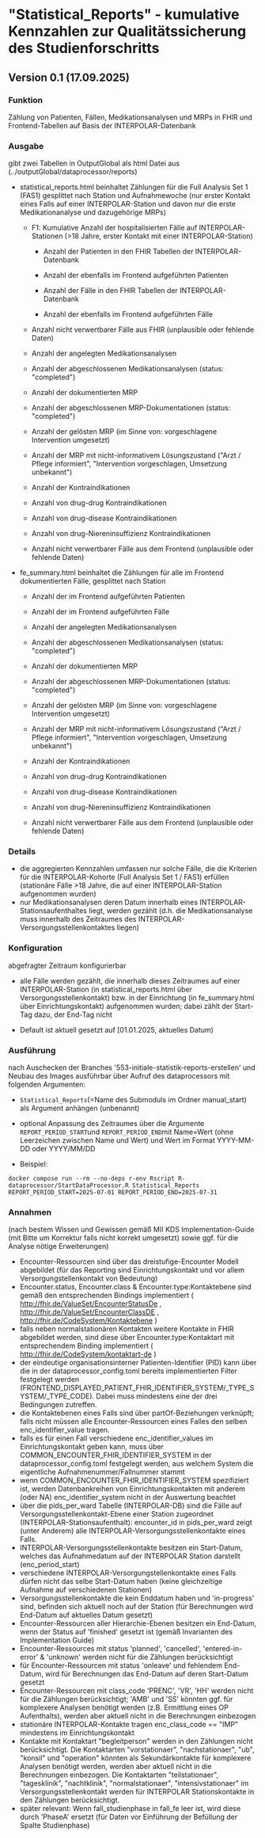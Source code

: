 # "Statistical_Reports" - kumulative Kennzahlen zur Qualitätssicherung des Studienforschritts

## Version 0.1 (17.09.2025)

### Funktion

Zählung von Patienten, Fällen, Medikationsanalysen und MRPs in FHIR und Frontend-Tabellen auf Basis der INTERPOLAR-Datenbank

### Ausgabe

gibt zwei Tabellen in OutputGlobal als html Datei aus (../outputGlobal/dataprocessor/reports)

-   statistical_reports.html beinhaltet Zählungen für die Full Analysis Set 1 (FAS1) gesplittet nach Station und Aufnahmewoche (nur erster Kontakt eines Falls auf einer INTERPOLAR-Station und davon nur die erste Medikationanalyse und dazugehörige MRPs)

    -   F1: Kumulative Anzahl der hospitalisierten Fälle auf INTERPOLAR-Stationen (\>18 Jahre, erster Kontakt mit einer INTERPOLAR-Station)

        -   Anzahl der Patienten in den FHIR Tabellen der INTERPOLAR-Datenbank

        -   Anzahl der ebenfalls im Frontend aufgeführten Patienten

        -   Anzahl der Fälle in den FHIR Tabellen der INTERPOLAR-Datenbank

        -   Anzahl der ebenfalls im Frontend aufgeführten Fälle

    -   Anzahl nicht verwertbarer Fälle aus FHIR (unplausible oder fehlende Daten)

    -   Anzahl der angelegten Medikationsanalysen

    -   Anzahl der abgeschlossenen Medikationsanalysen (status: "completed")

    -   Anzahl der dokumentierten MRP

    -   Anzahl der abgeschlossenen MRP-Dokumentationen (status: "completed")

    -   Anzahl der gelösten MRP (im Sinne von: vorgeschlagene Intervention umgesetzt)

    -   Anzahl der MRP mit nicht-informativem Lösungszustand ("Arzt / Pflege informiert", "Intervention vorgeschlagen, Umsetzung unbekannt")

    -   Anzahl der Kontraindikationen

    -   Anzahl von drug-drug Kontraindikationen

    -   Anzahl von drug-disease Kontraindikationen

    -   Anzahl von drug-Niereninsuffizienz Kontraindikationen

    -   Anzahl nicht verwertbarer Fälle aus dem Frontend (unplausible oder fehlende Daten)

-   fe_summary.html beinhaltet die Zählungen für alle im Frontend dokumentierten Fälle, gesplittet nach Station

    -   Anzahl der im Frontend aufgeführten Patienten

    -   Anzahl der im Frontend aufgeführten Fälle

    -   Anzahl der angelegten Medikationsanalysen

    -   Anzahl der abgeschlossenen Medikationsanalysen (status: "completed")

    -   Anzahl der dokumentierten MRP

    -   Anzahl der abgeschlossenen MRP-Dokumentationen (status: "completed")

    -   Anzahl der gelösten MRP (im Sinne von: vorgeschlagene Intervention umgesetzt)

    -   Anzahl der MRP mit nicht-informativem Lösungszustand ("Arzt / Pflege informiert", "Intervention vorgeschlagen, Umsetzung unbekannt")

    -   Anzahl der Kontraindikationen

    -   Anzahl von drug-drug Kontraindikationen

    -   Anzahl von drug-disease Kontraindikationen

    -   Anzahl von drug-Niereninsuffizienz Kontraindikationen

    -   Anzahl nicht verwertbarer Fälle aus dem Frontend (unplausible oder fehlende Daten)

### Details

-   die aggregierten Kennzahlen umfassen nur solche Fälle, die die Kriterien für die INTERPOLAR-Kohorte (Full Analysis Set 1 / FAS1) erfüllen (stationäre Fälle \>18 Jahre, die auf einer INTERPOLAR-Station aufgenommen wurden)
-   nur Medikationsanalysen deren Datum innerhalb eines INTERPOLAR-Stationsaufenthaltes liegt, werden gezählt (d.h. die Medikationsanalyse muss innerhalb des Zeitraumes des INTERPOLAR-Versorgungsstellenkontaktes liegen)

### Konfiguration

abgefragter Zeitraum konfigurierbar

-   alle Fälle werden gezählt, die innerhalb dieses Zeitraumes auf einer INTERPOLAR-Station (in statistical_reports.html über Versorgungsstellenkontakt) bzw. in der Einrichtung (in fe_summary.html über Einrichtungskontakt) aufgenommen wurden; dabei zählt der Start-Tag dazu, der End-Tag nicht

-   Default ist aktuell gesetzt auf [01.01.2025, aktuelles Datum)

### Ausführung

nach Auschecken der Branches '553-initiale-statistik-reports-erstellen' und Neubau des Images ausführbar über Aufruf des dataprocessors mit folgenden Argumenten:

-   `Statistical_Reports`(=Name des Submoduls im Ordner manual_start) als Argument anhängen (unbenannt)

-   optional Anpassung des Zeitraumes über die Argumente `REPORT_PERIOD_START`und `REPORT_PERIOD_END`mit Name=Wert (ohne Leerzeichen zwischen Name und Wert) und Wert im Format YYYY-MM-DD oder YYYY/MM/DD

-   Beispiel:

``` console
docker compose run --rm --no-deps r-env Rscript R-dataprocessor/StartDataProcessor.R Statistical_Reports REPORT_PERIOD_START=2025-07-01 REPORT_PERIOD_END=2025-07-31
```

### Annahmen

(nach bestem Wissen und Gewissen gemäß MII KDS Implementation-Guide (mit Bitte um Korrektur falls nicht korrekt umgesetzt) sowie ggf. für die Analyse nötige Erweiterungen)

-   Encounter-Ressourcen sind über das dreistufige-Encounter Modell abgebildet (für das Reporting sind Einrichtungskontakt und vor allem Versorgungstellenkontakt von Bedeutung)
-   Encounter.status, Encounter.class & Encounter.type:Kontaktebene sind gemäß den entsprechenden Bindings implementiert ( <http://fhir.de/ValueSet/EncounterStatusDe> , <http://fhir.de/ValueSet/EncounterClassDE> , <http://fhir.de/CodeSystem/Kontaktebene> )
-   falls neben normalstationären Kontakten weitere Kontakte in FHIR abgebildet werden, sind diese über Encounter.type:Kontaktart mit entsprechendem Binding implementiert ( <http://fhir.de/CodeSystem/kontaktart-de> )
-   der eindeutige organisationsinterner Patienten-Identifier (PID) kann über die in der dataprocessor_config.toml bereits implementierten Filter festgelegt werden (FRONTEND_DISPLAYED_PATIENT_FHIR_IDENTIFIER_SYSTEM/\_TYPE_SYSTEM/\_TYPE_CODE). Dabei muss mindestens eine der drei Bedingungen zutreffen.
-   die Kontaktebenen eines Falls sind über partOf-Beziehungen verknüpft; falls nicht müssen alle Encounter-Ressourcen eines Falles den selben enc_identifier_value tragen.
-   falls es für einen Fall verschiedene enc_identifier_values im Einrichtungskontakt geben kann, muss über COMMON_ENCOUNTER_FHIR_IDENTIFIER_SYSTEM in der dataprocessor_config.toml festgelegt werden, aus welchem System die eigentliche Aufnahmenummer/Fallnummer stammt
-   wenn COMMON_ENCOUNTER_FHIR_IDENTIFIER_SYSTEM spezifiziert ist, werden Datenbankreihen von Einrichtungskontakten mit anderem (oder NA) enc_identifier_system nicht in der Auswertung beachtet
-   über die pids_per_ward Tabelle (INTERPOLAR-DB) sind die Fälle auf Versorgungsstellenkontakt-Ebene einer Station zugeordnet (INTERPOLAR-Stationsaufenthalt): encounter_id in pids_per_ward zeigt (unter Anderem) alle INTERPOLAR-Versorgungsstellenkontakte eines Falls.
-   INTERPOLAR-Versorgungsstellenkontakte besitzen ein Start-Datum, welches das Aufnahmedatum auf der INTERPOLAR Station darstellt (enc_period_start)
-   verschiedene INTERPOLAR-Versorgungstellenkontakte eines Falls dürfen nicht das selbe Start-Datum haben (keine gleichzeitige Aufnahme auf verschiedenen Stationen)
-   Versorgungsstellenkontakte die kein Enddatum haben und 'in-progress' sind, befinden sich aktuell noch auf der Station (für Berechnungen wird End-Datum auf aktuelles Datum gesetzt)
-   Encounter-Ressourcen aller Hierarchie-Ebenen besitzen ein End-Datum, wenn der Status auf 'finished' gesetzt ist (gemäß Invarianten des Implementation Guide)
-   Encounter-Ressources mit status 'planned', 'cancelled', 'entered-in-error' & 'unknown' werden nicht für die Zählungen berücksichtigt
-   für Encounter-Ressourcen mit status 'onleave' und fehlendem End-Datum, wird für Berechnungen das End-Datum auf deren Start-Datum gesetzt
-   Encounter-Ressourcen mit class_code 'PRENC', 'VR', 'HH' werden nicht für die Zählungen berücksichtigt; 'AMB' und 'SS' könnten ggf. für komplexere Analysen benötigt werden (z.B. Ermittlung eines OP Aufenthalts), werden aber aktuell nicht in die Berechnungen einbezogen
-   stationäre INTERPOLAR-Kontakte tragen enc_class_code == "IMP" mindestens im Einrichtungskontakt
-   Kontakte mit Kontaktart "begleitperson" werden in den Zählungen nicht berücksichtigt. Die Kontaktarten "vorstationaer", "nachstationaer", "ub", "konsil" und "operation" könnten als Sekundärkontakte für komplexere Analysen benötigt werden, werden aber aktuell nicht in die Berechnungen einbezogen. Die Kontaktarten "teilstationaer", "tagesklinik", "nachtklinik", "normalstationaer", "intensivstationaer" im Versorgungsstellenkontakt werden für INTERPOLAR Stationskontakte in den Zählungen berücksichtigt.
-   später relevant: Wenn fall_studienphase in fall_fe leer ist, wird diese durch 'PhaseA' ersetzt (für Daten vor Einführung der Befüllung der Spalte Studienphase)

